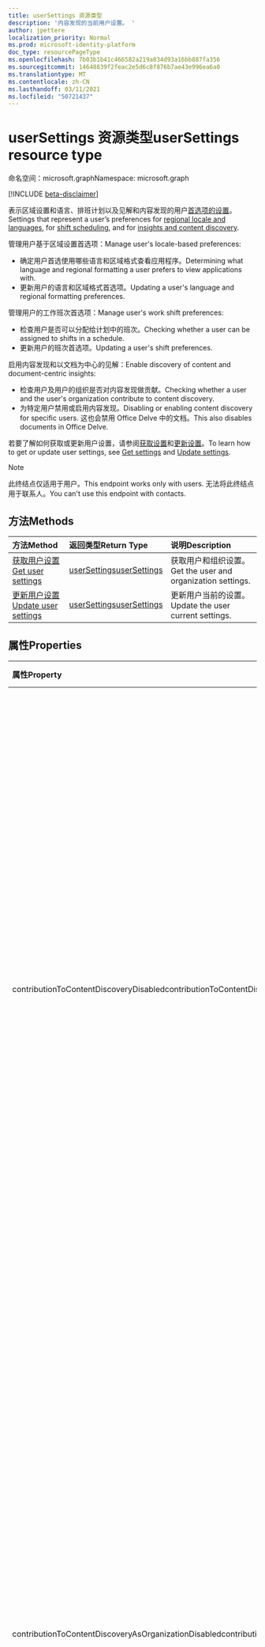 ```yaml
---
title: userSettings 资源类型
description: '内容发现的当前用户设置。 '
author: jpettere
localization_priority: Normal
ms.prod: microsoft-identity-platform
doc_type: resourcePageType
ms.openlocfilehash: 7b03b1b41c466582a219a034d93a16bb887fa356
ms.sourcegitcommit: 14648839f2feac2e5d6c8f876b7ae43e996ea6a0
ms.translationtype: MT
ms.contentlocale: zh-CN
ms.lasthandoff: 03/11/2021
ms.locfileid: "50721437"
---
```

# <a name="usersettings-resource-type"></a><span data-ttu-id="6e6d5-103">userSettings 资源类型</span><span class="sxs-lookup"><span data-stu-id="6e6d5-103">userSettings resource type</span></span>

<span data-ttu-id="6e6d5-104">命名空间：microsoft.graph</span><span class="sxs-lookup"><span data-stu-id="6e6d5-104">Namespace: microsoft.graph</span></span>

[!INCLUDE [beta-disclaimer](../../includes/beta-disclaimer.md)]

<span data-ttu-id="6e6d5-105">表示区域设置和语言、排班计划以及[](../resources/regionalandlanguagesettings.md)见解和内容发现的用户[首选项的设置](../resources/officegraphinsights.md)。 [](../resources/shiftpreferences.md)</span><span class="sxs-lookup"><span data-stu-id="6e6d5-105">Settings that represent a user’s preferences for [regional locale and languages](../resources/regionalandlanguagesettings.md), for [shift scheduling](../resources/shiftpreferences.md), and for [insights and content discovery](../resources/officegraphinsights.md).</span></span>

<span data-ttu-id="6e6d5-106">管理用户基于区域设置首选项：</span><span class="sxs-lookup"><span data-stu-id="6e6d5-106">Manage user's locale-based preferences:</span></span> 
  - <span data-ttu-id="6e6d5-107">确定用户首选使用哪些语言和区域格式查看应用程序。</span><span class="sxs-lookup"><span data-stu-id="6e6d5-107">Determining what language and regional formatting a user prefers to view applications with.</span></span>
  - <span data-ttu-id="6e6d5-108">更新用户的语言和区域格式首选项。</span><span class="sxs-lookup"><span data-stu-id="6e6d5-108">Updating a user's language and regional formatting preferences.</span></span>

<span data-ttu-id="6e6d5-109">管理用户的工作班次首选项：</span><span class="sxs-lookup"><span data-stu-id="6e6d5-109">Manage user's work shift preferences:</span></span> 
  - <span data-ttu-id="6e6d5-110">检查用户是否可以分配给计划中的班次。</span><span class="sxs-lookup"><span data-stu-id="6e6d5-110">Checking whether a user can be assigned to shifts in a schedule.</span></span>
  - <span data-ttu-id="6e6d5-111">更新用户的班次首选项。</span><span class="sxs-lookup"><span data-stu-id="6e6d5-111">Updating a user's shift preferences.</span></span>
  
<span data-ttu-id="6e6d5-112">启用内容发现和以文档为中心的见解：</span><span class="sxs-lookup"><span data-stu-id="6e6d5-112">Enable discovery of content and document-centric insights:</span></span>
  - <span data-ttu-id="6e6d5-113">检查用户及用户的组织是否对内容发现做贡献。</span><span class="sxs-lookup"><span data-stu-id="6e6d5-113">Checking whether a user and the user's organization contribute to content discovery.</span></span>
  - <span data-ttu-id="6e6d5-114">为特定用户禁用或启用内容发现。</span><span class="sxs-lookup"><span data-stu-id="6e6d5-114">Disabling or enabling content discovery for specific users.</span></span> <span data-ttu-id="6e6d5-115">这也会禁用 Office Delve 中的文档。</span><span class="sxs-lookup"><span data-stu-id="6e6d5-115">This also disables documents in Office Delve.</span></span>

<span data-ttu-id="6e6d5-116">若要了解如何获取或更新用户设置，请参阅[获取设置](../api/usersettings-get.md)和[更新设置](../api/usersettings-update.md)。</span><span class="sxs-lookup"><span data-stu-id="6e6d5-116">To learn how to get or update user settings, see [Get settings](../api/usersettings-get.md) and [Update settings](../api/usersettings-update.md).</span></span>

> [!NOTE]
> <span data-ttu-id="6e6d5-117">此终结点仅适用于用户。</span><span class="sxs-lookup"><span data-stu-id="6e6d5-117">This endpoint works only with users.</span></span> <span data-ttu-id="6e6d5-118">无法将此终结点用于联系人。</span><span class="sxs-lookup"><span data-stu-id="6e6d5-118">You can't use this endpoint with contacts.</span></span>

## <a name="methods"></a><span data-ttu-id="6e6d5-119">方法</span><span class="sxs-lookup"><span data-stu-id="6e6d5-119">Methods</span></span>
| <span data-ttu-id="6e6d5-120">方法</span><span class="sxs-lookup"><span data-stu-id="6e6d5-120">Method</span></span>       | <span data-ttu-id="6e6d5-121">返回类型</span><span class="sxs-lookup"><span data-stu-id="6e6d5-121">Return Type</span></span>  |<span data-ttu-id="6e6d5-122">说明</span><span class="sxs-lookup"><span data-stu-id="6e6d5-122">Description</span></span>|
|:---------------|:--------|:----------|
|[<span data-ttu-id="6e6d5-123">获取用户设置</span><span class="sxs-lookup"><span data-stu-id="6e6d5-123">Get user settings</span></span>](../api/usersettings-get.md) |[<span data-ttu-id="6e6d5-124">userSettings</span><span class="sxs-lookup"><span data-stu-id="6e6d5-124">userSettings</span></span>](../resources/usersettings.md)| <span data-ttu-id="6e6d5-125">获取用户和组织设置。</span><span class="sxs-lookup"><span data-stu-id="6e6d5-125">Get the user and organization settings.</span></span> |
|[<span data-ttu-id="6e6d5-126">更新用户设置</span><span class="sxs-lookup"><span data-stu-id="6e6d5-126">Update user settings</span></span>](../api/usersettings-update.md) |[<span data-ttu-id="6e6d5-127">userSettings</span><span class="sxs-lookup"><span data-stu-id="6e6d5-127">userSettings</span></span>](../resources/usersettings.md)| <span data-ttu-id="6e6d5-128">更新用户当前的设置。</span><span class="sxs-lookup"><span data-stu-id="6e6d5-128">Update the user current settings.</span></span> |

## <a name="properties"></a><span data-ttu-id="6e6d5-129">属性</span><span class="sxs-lookup"><span data-stu-id="6e6d5-129">Properties</span></span>

| <span data-ttu-id="6e6d5-130">属性</span><span class="sxs-lookup"><span data-stu-id="6e6d5-130">Property</span></span>     | <span data-ttu-id="6e6d5-131">类型</span><span class="sxs-lookup"><span data-stu-id="6e6d5-131">Type</span></span>   |<span data-ttu-id="6e6d5-132">说明</span><span class="sxs-lookup"><span data-stu-id="6e6d5-132">Description</span></span>|
|:---------------|:--------|:----------|
|<span data-ttu-id="6e6d5-133">contributionToContentDiscoveryDisabled</span><span class="sxs-lookup"><span data-stu-id="6e6d5-133">contributionToContentDiscoveryDisabled</span></span>|<span data-ttu-id="6e6d5-134">布尔值</span><span class="sxs-lookup"><span data-stu-id="6e6d5-134">Boolean</span></span>|<span data-ttu-id="6e6d5-135">如果设为 true，则会禁用至用户的[趋势](insights-trending.md) API 的委托访问。</span><span class="sxs-lookup"><span data-stu-id="6e6d5-135">When set to true, the delegate access to the user's [trending](insights-trending.md) API is disabled.</span></span> <span data-ttu-id="6e6d5-136">如果设为 true，则用户的 Office Delve 中的文档将禁用。</span><span class="sxs-lookup"><span data-stu-id="6e6d5-136">When set to true, documents in the user's Office Delve are disabled.</span></span> <span data-ttu-id="6e6d5-137">如果设为 true，则 Microsoft 365 中显示的内容相关性（如 SharePoint 家庭版中的建议网站以及 OneDrive for Business 中的发现视图）将受到影响。</span><span class="sxs-lookup"><span data-stu-id="6e6d5-137">When set to true, the relevancy of the content displayed in Microsoft 365, for example in Suggested sites in SharePoint Home and the Discover view in OneDrive for Business is affected.</span></span> <span data-ttu-id="6e6d5-138">用户可以在 [Office Delve](https://support.office.com/en-us/article/are-my-documents-safe-in-office-delve-f5f409a2-37ed-4452-8f61-681e5e1836f3?ui=en-US&rs=en-US&ad=US#bkmk_optout) 中控制此设置。</span><span class="sxs-lookup"><span data-stu-id="6e6d5-138">Users can control this setting in [Office Delve](https://support.office.com/en-us/article/are-my-documents-safe-in-office-delve-f5f409a2-37ed-4452-8f61-681e5e1836f3?ui=en-US&rs=en-US&ad=US#bkmk_optout).</span></span> |
|<span data-ttu-id="6e6d5-139">contributionToContentDiscoveryAsOrganizationDisabled</span><span class="sxs-lookup"><span data-stu-id="6e6d5-139">contributionToContentDiscoveryAsOrganizationDisabled</span></span>|<span data-ttu-id="6e6d5-140">布尔值</span><span class="sxs-lookup"><span data-stu-id="6e6d5-140">Boolean</span></span>|<span data-ttu-id="6e6d5-141">反映用于控制至[趋势](insights-trending.md) API 的委托访问的[组织级别设置](https://support.office.com/en-us/article/office-delve-for-office-365-admins-54f87a42-15a4-44b4-9df0-d36287d9531b#bkmk_delveonoff)。</span><span class="sxs-lookup"><span data-stu-id="6e6d5-141">Reflects the [organization level setting](https://support.office.com/en-us/article/office-delve-for-office-365-admins-54f87a42-15a4-44b4-9df0-d36287d9531b#bkmk_delveonoff) controlling delegate access to the [trending](insights-trending.md) API.</span></span> <span data-ttu-id="6e6d5-142">如果设为 true，则组织没有 Office Delve 的访问权限。</span><span class="sxs-lookup"><span data-stu-id="6e6d5-142">When set to true, the organization doesn't have access to Office Delve.</span></span> <span data-ttu-id="6e6d5-143">对整个组织来说，Microsoft 365 中显示的内容相关性（如 SharePoint 家庭版中的建议网站以及 OneDrive for Business 中的发现视图）将受到影响。</span><span class="sxs-lookup"><span data-stu-id="6e6d5-143">The relevancy of the content displayed in Microsoft 365, for example in Suggested sites in SharePoint Home and the Discover view in OneDrive for Business is affected for the whole organization.</span></span> <span data-ttu-id="6e6d5-144">此设置为只读，并且仅可由管理员在 [SharePoint 管理中心](https://support.office.com/article/about-the-office-365-admin-center-758befc4-0888-4009-9f14-0d147402fd23?ui=en-US&rs=en-US&ad=US)更改。</span><span class="sxs-lookup"><span data-stu-id="6e6d5-144">This setting is read-only and can only be changed by administrators in the [SharePoint admin center](https://support.office.com/article/about-the-office-365-admin-center-758befc4-0888-4009-9f14-0d147402fd23?ui=en-US&rs=en-US&ad=US).</span></span>|

## <a name="relationships"></a><span data-ttu-id="6e6d5-145">关系</span><span class="sxs-lookup"><span data-stu-id="6e6d5-145">Relationships</span></span>

| <span data-ttu-id="6e6d5-146">关系</span><span class="sxs-lookup"><span data-stu-id="6e6d5-146">Relationship</span></span> | <span data-ttu-id="6e6d5-147">类型</span><span class="sxs-lookup"><span data-stu-id="6e6d5-147">Type</span></span> | <span data-ttu-id="6e6d5-148">说明</span><span class="sxs-lookup"><span data-stu-id="6e6d5-148">Description</span></span> |
|:---------------|:--------|:----------|
|<span data-ttu-id="6e6d5-149">shiftPreferences</span><span class="sxs-lookup"><span data-stu-id="6e6d5-149">shiftPreferences</span></span>|[<span data-ttu-id="6e6d5-150">shiftPreferences</span><span class="sxs-lookup"><span data-stu-id="6e6d5-150">shiftPreferences</span></span>](shiftpreferences.md)| <span data-ttu-id="6e6d5-151">用户的班次首选项。</span><span class="sxs-lookup"><span data-stu-id="6e6d5-151">The shift preferences for the user.</span></span> |
|<span data-ttu-id="6e6d5-152">regionalAndLanguageSettings</span><span class="sxs-lookup"><span data-stu-id="6e6d5-152">regionalAndLanguageSettings</span></span>|[<span data-ttu-id="6e6d5-153">regionalAndLanguageSettings</span><span class="sxs-lookup"><span data-stu-id="6e6d5-153">regionalAndLanguageSettings</span></span>](regionalandlanguagesettings.md)| <span data-ttu-id="6e6d5-154">用户的语言、区域设置和日期/时间格式的首选项。</span><span class="sxs-lookup"><span data-stu-id="6e6d5-154">The user's preferences for languages, regional locale and date/time formatting.</span></span> |

## <a name="json-representation"></a><span data-ttu-id="6e6d5-155">JSON 表示形式</span><span class="sxs-lookup"><span data-stu-id="6e6d5-155">JSON representation</span></span>

<span data-ttu-id="6e6d5-156">下面是资源的 JSON 表示形式。</span><span class="sxs-lookup"><span data-stu-id="6e6d5-156">Here is a JSON representation of the resource.</span></span>
<!-- {
  "blockType": "resource",
  "keyProperty": "id",
  "@odata.type": "microsoft.graph.userSettings",
  "baseType": "microsoft.graph.entity"
}-->
```json
{
  "contributionToContentDiscoveryDisabled": false,
  "contributionToContentDiscoveryAsOrganizationDisabled": false
}

```


